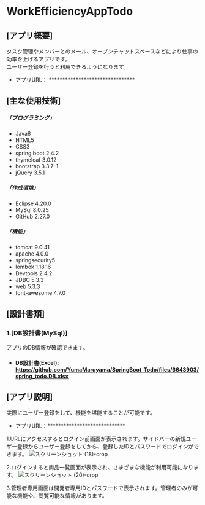 # WorkEfficiencyAppTodo

## [アプリ概要]
タスク管理やメンバーとのメール、オープンチャットスペースなどにより仕事の効率を上げるアプリです。  
ユーザー登録を行うと利用できるようになります。
* アプリURL： ********************************

## [主な使用技術]
##### 「プログラミング」
* Java8
* HTML5
* CSS3
* spring boot 2.4.2
* thymeleaf 3.0.12
* bootstrap 3.3.7-1
* jQuery 3.5.1
##### 「作成環境」
* Eclipse 4.20.0
* MySql 8.0.25
* GitHub 2.27.0
##### 「機能」
* tomcat 9.0.41
* apache 4.0.0
* springsecurity5
* lombok 1.18.16
* Devtools 2.4.2
* JDBC 5.3.3
* web 5.3.3
* font-awesome 4.7.0


## [設計書類]
 
 
### 1.[DB設計書(MySql)]  
アプリのDB情報が確認できます。

* #### DB設計書(Excel): https://github.com/YumaMaruyama/SpringBoot_Todo/files/6643903/spring_todo.DB.xlsx
 
 
 
 ## [アプリ説明] ##
  
実際にユーザー登録をして、機能を堪能することが可能です。  
* アプリURL：*****************************  

1.URLにアクセスするとログイン前画面が表示されます。サイドバーの新規ユーザー登録からユーザー登録をしてから、登録したIDとパスワードでログインができます。
![スクリーンショット (18)-crop](https://user-images.githubusercontent.com/83486993/136146014-bdaea9cd-afc9-4b59-a158-5e0d920f1af2.png)


2.ログインすると商品一覧画面が表示され、さまざまな機能が利用可能になります。
![スクリーンショット (20)-crop](https://user-images.githubusercontent.com/83486993/136146117-efd14d08-eb46-46e9-9aa5-979095037b5d.png)



3.管理者専用画面は開発者専用IDとパスワードで表示されます。管理者のみが可能な機能や、閲覧可能な情報があります。



